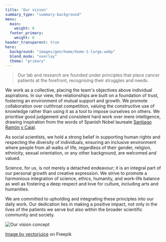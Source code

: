 ```yaml
---
title: 'Our vision'
summary_type: "summary-background"
menu:
  main:
    weight: 6
  footer_primary:
    weight: 6
header_transparent: true
hero:
  background: "images/gen/home/home-1-large.webp"
  blend_mode: "overlay"
  theme: "primary"
---
```


> Our lab and research are founded under principles that place cancer patients at the forefront, recognising their struggles and needs.

We work as a collective, placing the team's objectives above individual aspirations. In our view, the relationships are built on a foundation of trust, fostering an environment of mutual support and growth. We promote collaboration over cutthroat competition, valuing the constructive use of knowledge rather than using it as a tool to impose ourselves on others. We prioritise good judgement and consistent hard work over mere intelligence, drawing inspiration from the words of Spanish Nobel laureate [Santiago Ramón y Cajal](https://www.nobelprize.org/prizes/medicine/1906/cajal/).

As social scientists, we hold a strong belief in supporting human rights and respecting the diversity of individuals, ensuring an inclusive environment where people from all walks of life, regardless of their gender, religion, ethnicity, sexual orientation, or any other background, are welcomed and valued.

Science, for us, is not merely a detached endeavour; it is an integral part of our personal growth and creative expression. We strive to promote a harmonious integration of science, ethics, humanity, and work-life balance as well as fostering a deep respect and love for culture, including arts and humanities.

We are committed to upholding and integrating these principles into our daily work. Our dedication lies in making a positive impact, not only in the lives of the patients we serve but also within the broader scientific community and society.

![Our vision concept](../images/home/our_vision_concept.jpeg)

[Image by vectorjuice](https://www.freepik.com/free-vector/business-team-brainstorm-idea-lightbulb-from-jigsaw-working-team-collaboration-enterprise-cooperation-colleagues-mutual-assistance-concept-pinkish-coral-bluevector-isolated-illustration_11667116.htm) on Freepik
